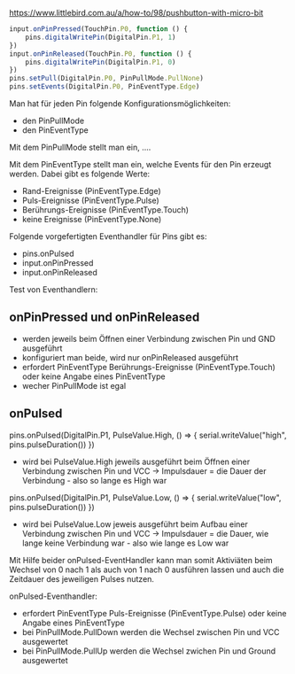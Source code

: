




https://www.littlebird.com.au/a/how-to/98/pushbutton-with-micro-bit

```javascript
input.onPinPressed(TouchPin.P0, function () {
    pins.digitalWritePin(DigitalPin.P1, 1)
})
input.onPinReleased(TouchPin.P0, function () {
    pins.digitalWritePin(DigitalPin.P1, 0)
})
pins.setPull(DigitalPin.P0, PinPullMode.PullNone)
pins.setEvents(DigitalPin.P0, PinEventType.Edge)
```

Man hat für jeden Pin folgende Konfigurationsmöglichkeiten:
* den PinPullMode
* den PinEventType

Mit dem PinPullMode stellt man ein, ....

Mit dem PinEventType stellt man ein, welche Events für den Pin erzeugt werden. Dabei gibt es folgende Werte:
* Rand-Ereignisse (PinEventType.Edge)
* Puls-Ereignisse (PinEventType.Pulse)
* Berührungs-Ereignisse (PinEventType.Touch)
* keine Ereignisse (PinEventType.None)

Folgende vorgefertigten Eventhandler für Pins gibt es:
* pins.onPulsed
* input.onPinPressed
* input.onPinReleased



Test von Eventhandlern:

## onPinPressed und onPinReleased
* werden jeweils beim Öffnen einer Verbindung zwischen Pin und GND ausgeführt
* konfiguriert man beide, wird nur onPinReleased ausgeführt
* erfordert PinEventType Berührungs-Ereignisse (PinEventType.Touch) oder keine Angabe eines PinEventType
* wecher PinPullMode ist egal


## onPulsed
pins.onPulsed(DigitalPin.P1, PulseValue.High, () => {
    serial.writeValue("high", pins.pulseDuration())
})

* wird bei PulseValue.High jeweils ausgeführt beim Öffnen einer Verbindung zwischen Pin und VCC
-> Impulsdauer = die Dauer der Verbindung - also so lange es High war

pins.onPulsed(DigitalPin.P1, PulseValue.Low, () => {
    serial.writeValue("low", pins.pulseDuration())
})

* wird bei PulseValue.Low jeweis ausgeführt beim Aufbau einer Verbindung zwischen Pin und VCC
-> Impulsdauer = die Dauer, wie lange keine Verbindung war - also wie lange es Low war

Mit Hilfe beider onPulsed-EventHandler kann man somit Aktiviäten beim Wechsel von 0 nach 1 als auch von 1 nach 0 ausführen lassen und auch die Zeitdauer des jeweiligen Pulses nutzen.

onPulsed-Eventhandler:
* erfordert PinEventType Puls-Ereignisse (PinEventType.Pulse) oder keine Angabe eines PinEventType
* bei PinPullMode.PullDown werden die Wechsel zwischen Pin und VCC ausgewertet
* bei PinPullMode.PullUp werden die Wechsel zwichen Pin und Ground ausgewertet
